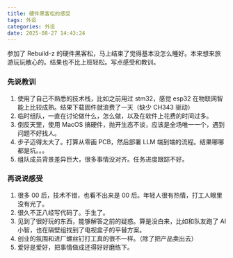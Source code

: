 ```yaml
---
title: 硬件黑客松的感受
tags: 外设
categories: 外设
date: 2025-08-27 14:43:24
---
```


参加了 Rebuild-z 的硬件黑客松，马上结束了觉得基本没怎么睡好。本来想来旅游玩玩散心的。结果也不比上班轻松。写点感受和教训。

 <!--more-->

### 先说教训

1. 使用了自己不熟悉的技术栈，比如之前用过 stm32，感觉 esp32 在物联网智能上比较成熟。结果下载固件就浪费了一天（缺少 CH343 驱动）
2. 临时组队，一直在讨论做什么，怎么做，以及在软件上花费的时间过多。
3. 倒反天罡，使用 MacOS 搞硬件，抛开生态不谈，应该是全场唯一一个，遇到问题不好找人。
4. 步子迈得太大了。打算从零画 PCB，然后部署 LLM 端到端的流程。结果哪哪都是坑。。。
5. 组队成员背景差异巨大，很多事情没对齐。任务进度跟踪不好。

### 再说说感受

1. 很多 00 后，技术不错，也看不出来是 00 后。年轻人很有热情，打工人眼里没有光了。
2. 很久不正八经写代码了。手生了。
3. 见到了很好玩的东西，能够解答之前的疑惑。算是没白来，比如和队友跑了 AI 小智，也在隔壁组找到了电视盒子的平替方案。
4. 创业的氛围和进厂螺丝钉打工真的很不一样。（除了把产品卖出去）
5. 爱好是爱好，把事情做成还得好好磨练下。
